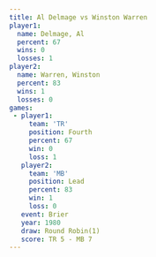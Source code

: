 ```yaml
---
title: Al Delmage vs Winston Warren
player1:               
  name: Delmage, Al    
  percent: 67          
  wins: 0              
  losses: 1            
player2:               
  name: Warren, Winston
  percent: 83          
  wins: 1              
  losses: 0            
games:
 - player1:          
     team: 'TR'      
     position: Fourth
     percent: 67     
     win: 0          
     loss: 1         
   player2:        
     team: 'MB'    
     position: Lead
     percent: 83   
     win: 1        
     loss: 0       
   event: Brier        
   year: 1980          
   draw: Round Robin(1)
   score: TR 5 - MB 7  
---
```

